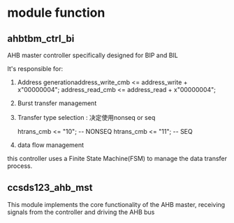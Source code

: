 # module function


## ahbtbm_ctrl_bi

AHB master controller specifically designed for BIP and BIL 

It's responsible for:

1. Address generationaddress_write_cmb <= address_write + x"00000004";
   address_read_cmb <= address_read + x"00000004";
2. Burst transfer management
3. Transfer type selection : 决定使用nonseq or seq

   htrans_cmb <= "10"; -- NONSEQ
   htrans_cmb <= "11"; -- SEQ
4. data flow management

this controller uses a Finite State Machine(FSM) to manage the data transfer process.


## ccsds123_ahb_mst

This module implements the core functionality of the AHB master, receiving signals from the controller and driving the AHB bus
